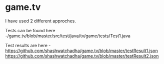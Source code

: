# game.tv
I have used 2 different approches.

Tests can be found here -/game.tv/blob/master/src/test/java/tv/game/tests/Test1.java

Test results are here - https://github.com/shashwatchadha/game.tv/blob/master/testResult1.json 
                        https://github.com/shashwatchadha/game.tv/blob/master/testResult2.json
